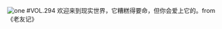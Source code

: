 ![one](http://image.wufazhuce.com/FvdyY9WxA_vt1AenH9hFvlHuu_rT)
#VOL.294
欢迎来到现实世界，它糟糕得要命，但你会爱上它的。from《老友记》